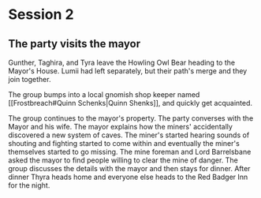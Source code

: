 # Session 2

## The party visits the mayor

Gunther, Taghira, and Tyra leave the Howling Owl Bear heading to the Mayor's House. Lumii had left separately, but their path's merge and they join together.

The group bumps into a local gnomish shop keeper named [[Frostbreach#Quinn Schenks|Quinn Shenks]], and quickly get acquainted.

The group continues to the mayor's property. The party converses with the Mayor and his wife. The mayor explains how the miners' accidentally discovered a new system of caves. The miner's started hearing sounds of shouting and fighting started to come within and eventually the miner's themselves started to go missing. The mine foreman and Lord Barrelsbane asked the mayor to find people willing to clear the mine of danger. The group discusses the details with the mayor and then stays for dinner. After dinner Thyra heads home and everyone else heads to the Red Badger Inn for the night.

